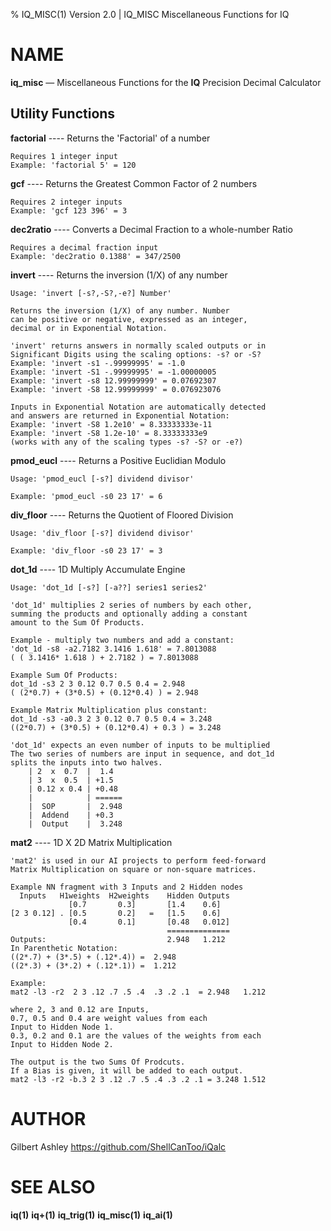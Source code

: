  % IQ_MISC(1) Version 2.0 | IQ_MISC Miscellaneous Functions for IQ

NAME
====

**iq_misc** — Miscellaneous Functions for the **IQ** Precision Decimal Calculator

Utility Functions
-----------------

**factorial** ---- Returns the 'Factorial' of a number

    Requires 1 integer input  
    Example: 'factorial 5' = 120  
    
**gcf** ---- Returns the Greatest Common Factor of 2 numbers

    Requires 2 integer inputs  
    Example: 'gcf 123 396' = 3  
    
**dec2ratio** ---- Converts a Decimal Fraction to a whole-number Ratio

    Requires a decimal fraction input  
    Example: 'dec2ratio 0.1388' = 347/2500
    
**invert** ---- Returns the inversion (1/X) of any number

    Usage: 'invert [-s?,-S?,-e?] Number'
    
    Returns the inversion (1/X) of any number. Number
    can be positive or negative, expressed as an integer,
    decimal or in Exponential Notation.
    
    'invert' returns answers in normally scaled outputs or in
    Significant Digits using the scaling options: -s? or -S?
    Example: 'invert -s1 -.99999995' = -1.0
    Example: 'invert -S1 -.99999995' = -1.00000005
    Example: 'invert -s8 12.99999999' = 0.07692307
    Example: 'invert -S8 12.99999999' = 0.076923076
    
    Inputs in Exponential Notation are automatically detected
    and answers are returned in Exponential Notation:
    Example: 'invert -S8 1.2e10' = 8.33333333e-11
    Example: 'invert -S8 1.2e-10' = 8.33333333e9
    (works with any of the scaling types -s? -S? or -e?)
    
**pmod_eucl** ---- Returns a Positive Euclidian Modulo

    Usage: 'pmod_eucl [-s?] dividend divisor'
    
    Example: 'pmod_eucl -s0 23 17' = 6
    
**div_floor** ---- Returns the Quotient of Floored Division

    Usage: 'div_floor [-s?] dividend divisor'

    Example: 'div_floor -s0 23 17' = 3

**dot_1d** ---- 1D Multiply Accumulate Engine

    Usage: 'dot_1d [-s?] [-a??] series1 series2'
    
    'dot_1d' multiplies 2 series of numbers by each other,
    summing the products and optionally adding a constant
    amount to the Sum Of Products.
    
    Example - multiply two numbers and add a constant:
    'dot_1d -s8 -a2.7182 3.1416 1.618' = 7.8013088
    ( ( 3.1416* 1.618 ) + 2.7182 ) = 7.8013088
    
    Example Sum Of Products:
    dot_1d -s3 2 3 0.12 0.7 0.5 0.4 = 2.948
    ( (2*0.7) + (3*0.5) + (0.12*0.4) ) = 2.948
    
    Example Matrix Multiplication plus constant:
    dot_1d -s3 -a0.3 2 3 0.12 0.7 0.5 0.4 = 3.248
    ((2*0.7) + (3*0.5) + (0.12*0.4) + 0.3 ) = 3.248

    'dot_1d' expects an even number of inputs to be multiplied
    The two series of numbers are input in sequence, and dot_1d
    splits the inputs into two halves.
        | 2  x  0.7  |  1.4
        | 3  x  0.5  | +1.5
        | 0.12 x 0.4 | +0.48
        |            | ======
        |  SOP       |  2.948
        |  Addend    | +0.3
        |  Output    |  3.248

**mat2** ---- 1D X 2D Matrix Multiplication

    'mat2' is used in our AI projects to perform feed-forward
    Matrix Multiplication on square or non-square matrices.
    
    Example NN fragment with 3 Inputs and 2 Hidden nodes
      Inputs   H1weights  H2weights    Hidden Outputs
                 [0.7       0.3]       [1.4    0.6]
    [2 3 0.12] . [0.5       0.2]   =   [1.5    0.6]
                 [0.4       0.1]       [0.48   0.012]
                                       ==============
    Outputs:                           2.948   1.212
    In Parenthetic Notation:
    ((2*.7) + (3*.5) + (.12*.4)) =  2.948
    ((2*.3) + (3*.2) + (.12*.1)) =  1.212
    
    Example:
    mat2 -l3 -r2  2 3 .12 .7 .5 .4  .3 .2 .1  = 2.948   1.212
    
    where 2, 3 and 0.12 are Inputs,
    0.7, 0.5 and 0.4 are weight values from each
    Input to Hidden Node 1.
    0.3, 0.2 and 0.1 are the values of the weights from each
    Input to Hidden Node 2.
    
    The output is the two Sums Of Prodcuts.
    If a Bias is given, it will be added to each output.
    mat2 -l3 -r2 -b.3 2 3 .12 .7 .5 .4 .3 .2 .1 = 3.248 1.512
    
AUTHOR
======

Gilbert Ashley <https://github.com/ShellCanToo/iQalc>

SEE ALSO
========

**iq(1)** **iq+(1)** **iq_trig(1)**  **iq_misc(1)**  **iq_ai(1)**
